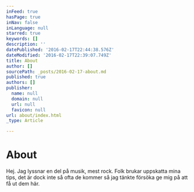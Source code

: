 ```yaml
---
inFeed: true
hasPage: true
inNav: false
inLanguage: null
starred: true
keywords: []
description: ''
datePublished: '2016-02-17T22:44:38.576Z'
dateModified: '2016-02-17T22:39:07.749Z'
title: About
author: []
sourcePath: _posts/2016-02-17-about.md
published: true
authors: []
publisher:
  name: null
  domain: null
  url: null
  favicon: null
url: about/index.html
_type: Article

---
```

# About

Hej. Jag lyssnar en del på musik, mest rock. Folk brukar uppskatta mina tips, det är dock inte så ofta de kommer så jag tänkte försöka ge mig på att få ut dem här.